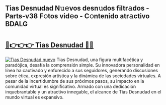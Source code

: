 ## Tias Desnudad N𝚞𝚎vos desn𝚞dos filtr𝚊dos - Parts-v38 F𝚘tos vid𝚎o - C𝚘ntenido atr𝚊ctivo BDALG

# <h2><a href="http://mb6195.tromn.icu/?c=Tias+Desnudad">🔗👉👉👉 Tias Desnudad 🔗🔗</a></h2>

[![Tias Desnudad nuevo](https://i.imgur.com/pEAQMta.gif)](http://mb6195.tromn.icu/?c=Tias+Desnudad)
Tias Desnudad, una figura multifacética y paradójica, desafía la comprensión simple. Su innovadora personalidad en línea ha cautivado y enfurecido a sus seguidores, generando discusiones sobre ética, expresión artística y la dinámica de las sociedades virtuales. A pesar de la incertidumbre de sus próximos pasos, su impacto en la comunidad virtual es significativo. Armado con una dedicación inquebrantable y un atractivo innegable, el alcance de Tias Desnudad en el mundo virtual es expansivo.
